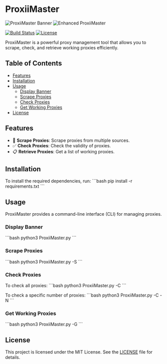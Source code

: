 
# ProxiiMaster

![ProxiiMaster Banner](https://via.placeholder.com/728x90.png?text=ProxiiMaster)
![Enhanced ProxiiMaster](https://via.placeholder.com/728x90.png?text=Enhanced+ProxiiMaster)

[![Build Status](https://img.shields.io/badge/build-passing-brightgreen)](https://github.com/paylenn/proxiimaster-dev/actions)
[![License](https://img.shields.io/badge/license-MIT-blue)](https://github.com/paylenn/proxiimaster-dev/blob/main/LICENSE)

ProxiiMaster is a powerful proxy management tool that allows you to scrape, check, and retrieve working proxies efficiently.

## Table of Contents
- [Features](#features)
- [Installation](#installation)
- [Usage](#usage)
  - [Display Banner](#display-banner)
  - [Scrape Proxies](#scrape-proxies)
  - [Check Proxies](#check-proxies)
  - [Get Working Proxies](#get-working-proxies)
- [License](#license)

## Features
- 🚀 **Scrape Proxies**: Scrape proxies from multiple sources.
- ✅ **Check Proxies**: Check the validity of proxies.
- 📋 **Retrieve Proxies**: Get a list of working proxies.

## Installation
To install the required dependencies, run:
\`\`\`bash
pip install -r requirements.txt
\`\`\`

## Usage
ProxiiMaster provides a command-line interface (CLI) for managing proxies.

### Display Banner
\`\`\`bash
python3 ProxiiMaster.py
\`\`\`

### Scrape Proxies
\`\`\`bash
python3 ProxiiMaster.py -S
\`\`\`

### Check Proxies
To check all proxies:
\`\`\`bash
python3 ProxiiMaster.py -C
\`\`\`

To check a specific number of proxies:
\`\`\`bash
python3 ProxiiMaster.py -C -N <number>
\`\`\`

### Get Working Proxies
\`\`\`bash
python3 ProxiiMaster.py -G
\`\`\`

## License
This project is licensed under the MIT License. See the [LICENSE](LICENSE) file for details.
